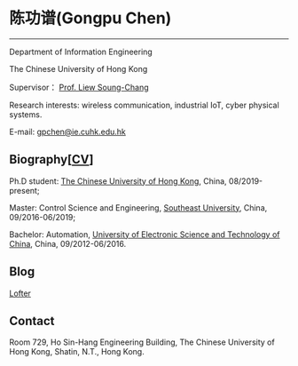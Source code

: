 # 陈功谱(Gongpu Chen)
---------------------
 Department of Information Engineering
 
 The Chinese University of Hong Kong 
 
 Supervisor： [Prof. Liew Soung-Chang](http://www.ie.cuhk.edu.hk/people/soung.shtml)
 
 Research interests: wireless communication, industrial IoT, cyber physical systems.
 
 E-mail: gpchen@ie.cuhk.edu.hk

## Biography[[CV](CV_Chen.pdf)]
Ph.D student:  [The Chinese University of Hong Kong](http://www.cuhk.edu.hk/english/), China, 08/2019-present;

Master: Control Science and Engineering, [Southeast University](http://www.seu.edu.cn/), China, 09/2016-06/2019; 

Bachelor: Automation, [University of Electronic Science and Technology of China](https://www.uestc.edu.cn/), China, 09/2012-06/2016. 

## Blog
[Lofter](http://ruguirubi.lofter.com/)

## Contact
Room 729, Ho Sin-Hang Engineering Building, The Chinese University of Hong Kong, Shatin, N.T., Hong Kong.


